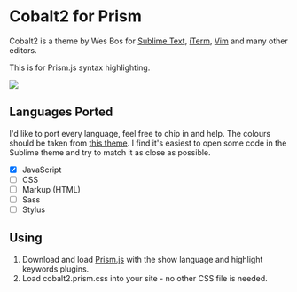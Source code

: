 # Cobalt2 for Prism

Cobalt2 is a theme by Wes Bos for [Sublime Text](https://packagecontrol.io/packages/Theme%20-%20Cobalt2), [iTerm](https://github.com/wesbos/Cobalt2-iterm), [Vim](https://github.com/herrbischoff/cobalt2.vim) and many other editors. 

This is for Prism.js syntax highlighting.

![](http://wes.io/e2R9/content)

## Languages Ported

I'd like to port every language, feel free to chip in and help. The colours should be taken from [this theme](https://github.com/wesbos/cobalt2/blob/master/cobalt2.tmTheme). I find it's easiest to open some code in the Sublime theme and try to match it as close as possible.

* [x] JavaScript
* [ ] CSS
* [ ] Markup (HTML)
* [ ] Sass
* [ ] Stylus

## Using
1. Download and load [Prism.js](http://prismjs.com/download.html?themes=prism&languages=markup+css+clike+javascript&plugins=show-language+highlight-keywords) with the show language and highlight keywords plugins.
2. Load cobalt2.prism.css into your site - no other CSS file is needed.


